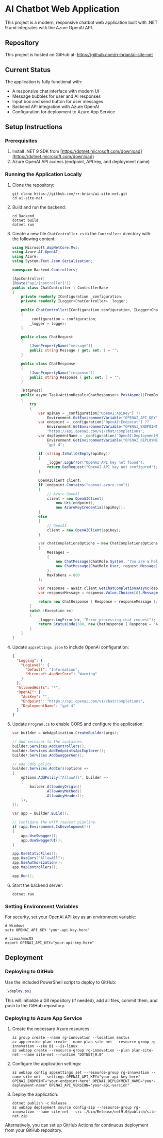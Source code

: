 # AI Chatbot Web Application

This project is a modern, responsive chatbot web application built with .NET 9 and integrates with the Azure OpenAI API.

## Repository

This project is hosted on GitHub at: https://github.com/rr-brian/ai-site-net

## Current Status

The application is fully functional with:
- A responsive chat interface with modern UI
- Message bubbles for user and AI responses
- Input box and send button for user messages
- Backend API integration with Azure OpenAI
- Configuration for deployment to Azure App Service

## Setup Instructions

### Prerequisites

1. Install .NET 9 SDK from [https://dotnet.microsoft.com/download](https://dotnet.microsoft.com/download)
2. Azure OpenAI API access (endpoint, API key, and deployment name)

### Running the Application Locally

1. Clone the repository:
   ```
   git clone https://github.com/rr-brian/ai-site-net.git
   cd ai-site-net
   ```

2. Build and run the backend:
   ```
   cd Backend
   dotnet build
   dotnet run
   ```

3. Create a new file `ChatController.cs` in the `Controllers` directory with the following content:
   ```csharp
   using Microsoft.AspNetCore.Mvc;
   using Azure.AI.OpenAI;
   using Azure;
   using System.Text.Json.Serialization;
   
   namespace Backend.Controllers;
   
   [ApiController]
   [Route("api/[controller]")]
   public class ChatController : ControllerBase
   {
       private readonly IConfiguration _configuration;
       private readonly ILogger<ChatController> _logger;
   
       public ChatController(IConfiguration configuration, ILogger<ChatController> logger)
       {
           _configuration = configuration;
           _logger = logger;
       }
   
       public class ChatRequest
       {
           [JsonPropertyName("message")]
           public string Message { get; set; } = "";
       }
   
       public class ChatResponse
       {
           [JsonPropertyName("response")]
           public string Response { get; set; } = "";
       }
   
       [HttpPost]
       public async Task<ActionResult<ChatResponse>> PostAsync([FromBody] ChatRequest request)
       {
           try
           {
               var apiKey = _configuration["OpenAI:ApiKey"] ?? 
                   Environment.GetEnvironmentVariable("OPENAI_API_KEY");
               var endpoint = _configuration["OpenAI:Endpoint"] ?? 
                   Environment.GetEnvironmentVariable("OPENAI_ENDPOINT") ?? 
                   "https://api.openai.com/v1/chat/completions";
               var deploymentName = _configuration["OpenAI:DeploymentName"] ?? 
                   Environment.GetEnvironmentVariable("OPENAI_DEPLOYMENT_NAME") ?? 
                   "gpt-4";
   
               if (string.IsNullOrEmpty(apiKey))
               {
                   _logger.LogError("OpenAI API key not found");
                   return BadRequest("OpenAI API key not configured");
               }
   
               OpenAIClient client;
               if (endpoint.Contains("openai.azure.com"))
               {
                   // Azure OpenAI
                   client = new OpenAIClient(
                       new Uri(endpoint),
                       new AzureKeyCredential(apiKey));
               }
               else
               {
                   // OpenAI
                   client = new OpenAIClient(apiKey);
               }
   
               var chatCompletionsOptions = new ChatCompletionsOptions
               {
                   Messages =
                   {
                       new ChatMessage(ChatRole.System, "You are a helpful assistant."),
                       new ChatMessage(ChatRole.User, request.Message)
                   },
                   MaxTokens = 800
               };
   
               var response = await client.GetChatCompletionsAsync(deploymentName, chatCompletionsOptions);
               var responseMessage = response.Value.Choices[0].Message.Content;
   
               return new ChatResponse { Response = responseMessage };
           }
           catch (Exception ex)
           {
               _logger.LogError(ex, "Error processing chat request");
               return StatusCode(500, new ChatResponse { Response = "An error occurred while processing your request." });
           }
       }
   }
   ```

4. Update `appsettings.json` to include OpenAI configuration:
   ```json
   {
     "Logging": {
       "LogLevel": {
         "Default": "Information",
         "Microsoft.AspNetCore": "Warning"
       }
     },
     "AllowedHosts": "*",
     "OpenAI": {
       "ApiKey": "",
       "Endpoint": "https://api.openai.com/v1/chat/completions",
       "DeploymentName": "gpt-4"
     }
   }
   ```

5. Update `Program.cs` to enable CORS and configure the application:
   ```csharp
   var builder = WebApplication.CreateBuilder(args);

   // Add services to the container.
   builder.Services.AddControllers();
   builder.Services.AddEndpointsApiExplorer();
   builder.Services.AddSwaggerGen();

   // Add CORS policy
   builder.Services.AddCors(options =>
   {
       options.AddPolicy("AllowAll", builder =>
       {
           builder.AllowAnyOrigin()
                  .AllowAnyMethod()
                  .AllowAnyHeader();
       });
   });

   var app = builder.Build();

   // Configure the HTTP request pipeline.
   if (app.Environment.IsDevelopment())
   {
       app.UseSwagger();
       app.UseSwaggerUI();
   }

   app.UseStaticFiles();
   app.UseCors("AllowAll");
   app.UseAuthorization();
   app.MapControllers();

   app.Run();
   ```

6. Start the backend server:
   ```
   dotnet run
   ```

### Setting Environment Variables

For security, set your OpenAI API key as an environment variable:

```
# Windows
setx OPENAI_API_KEY "your-api-key-here"

# Linux/macOS
export OPENAI_API_KEY="your-api-key-here"
```

## Deployment

### Deploying to GitHub

Use the included PowerShell script to deploy to GitHub:

```powershell
.\deploy.ps1
```

This will initialize a Git repository (if needed), add all files, commit them, and push to the GitHub repository.

### Deploying to Azure App Service

1. Create the necessary Azure resources:
   ```
   az group create --name rg-innovation --location eastus
   az appservice plan create --name plan-site-net --resource-group rg-innovation --sku B1 --is-linux
   az webapp create --resource-group rg-innovation --plan plan-site-net --name site-net --runtime "DOTNET|9.0"
   ```

2. Configure the application settings:
   ```
   az webapp config appsettings set --resource-group rg-innovation --name site-net --settings OPENAI_API_KEY="your-api-key-here" OPENAI_ENDPOINT="your-endpoint-here" OPENAI_DEPLOYMENT_NAME="your-deployment-name" OPENAI_API_VERSION="your-api-version"
   ```

3. Deploy the application:
   ```
   dotnet publish -c Release
   az webapp deployment source config-zip --resource-group rg-innovation --name site-net --src ./bin/Release/net9.0/publish/site-net.zip
   ```

Alternatively, you can set up GitHub Actions for continuous deployment from your GitHub repository.
